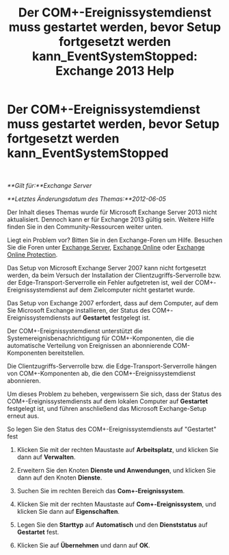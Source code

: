 ﻿---
title: 'Der COM+-Ereignissystemdienst muss gestartet werden, bevor Setup fortgesetzt werden kann_EventSystemStopped: Exchange 2013 Help'
TOCTitle: Der COM+-Ereignissystemdienst muss gestartet werden, bevor Setup fortgesetzt werden kann_EventSystemStopped
ms:assetid: 3b8d2ba3-87fb-4749-b4d1-5dfec97e1ca4
ms:mtpsurl: https://technet.microsoft.com/de-de/library/ms.exch.setupreadiness.eventsystemstopped(v=EXCHG.150)
ms:contentKeyID: 50475364
ms.date: 05/22/2018
mtps_version: v=EXCHG.150
ms.translationtype: MT
---

# Der COM+-Ereignissystemdienst muss gestartet werden, bevor Setup fortgesetzt werden kann\_EventSystemStopped

 

_**Gilt für:**Exchange Server_

_**Letztes Änderungsdatum des Themas:**2012-06-05_

Der Inhalt dieses Themas wurde für Microsoft Exchange Server 2013 nicht aktualisiert. Dennoch kann er für Exchange 2013 gültig sein. Weitere Hilfe finden Sie in den Community-Ressourcen weiter unten.

Liegt ein Problem vor? Bitten Sie in den Exchange-Foren um Hilfe. Besuchen Sie die Foren unter [Exchange Server](https://go.microsoft.com/fwlink/p/?linkid=60612), [Exchange Online](https://go.microsoft.com/fwlink/p/?linkid=267542) oder [Exchange Online Protection](https://go.microsoft.com/fwlink/p/?linkid=285351).

Das Setup von Microsoft Exchange Server 2007 kann nicht fortgesetzt werden, da beim Versuch der Installation der Clientzugriffs-Serverrolle bzw. der Edge-Transport-Serverrolle ein Fehler aufgetreten ist, weil der COM+-Ereignissystemdienst auf dem Zielcomputer nicht gestartet wurde.

Das Setup von Exchange 2007 erfordert, dass auf dem Computer, auf dem Sie Microsoft Exchange installieren, der Status des COM+-Ereignissystemdiensts auf **Gestartet** festgelegt ist.

Der COM+-Ereignissystemdienst unterstützt die Systemereignisbenachrichtigung für COM+-Komponenten, die die automatische Verteilung von Ereignissen an abonnierende COM-Komponenten bereitstellen.

Die Clientzugriffs-Serverrolle bzw. die Edge-Transport-Serverrolle hängen von COM+-Komponenten ab, die den COM+-Ereignissystemdienst abonnieren.

Um dieses Problem zu beheben, vergewissern Sie sich, dass der Status des COM+-Ereignissystemdiensts auf dem lokalen Computer auf **Gestartet** festgelegt ist, und führen anschließend das Microsoft Exchange-Setup erneut aus.

So legen Sie den Status des COM+-Ereignissystemdiensts auf "Gestartet" fest

1.  Klicken Sie mit der rechten Maustaste auf **Arbeitsplatz**, und klicken Sie dann auf **Verwalten**.

2.  Erweitern Sie den Knoten **Dienste und Anwendungen**, und klicken Sie dann auf den Knoten **Dienste**.

3.  Suchen Sie im rechten Bereich das **Com+-Ereignissystem**.

4.  Klicken Sie mit der rechten Maustaste auf **Com+-Ereignissystem**, und klicken Sie dann auf **Eigenschaften**.

5.  Legen Sie den **Starttyp** auf **Automatisch** und den **Dienststatus** auf **Gestartet** fest.

6.  Klicken Sie auf **Übernehmen** und dann auf **OK**.

